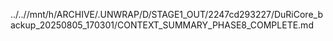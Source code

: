 ../..//mnt/h/ARCHIVE/.UNWRAP/D/STAGE1_OUT/2247cd293227/DuRiCore_backup_20250805_170301/CONTEXT_SUMMARY_PHASE8_COMPLETE.md
